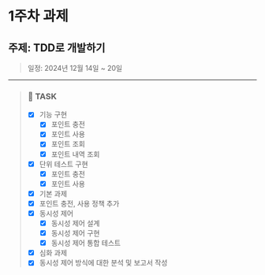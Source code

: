 # 1주차 과제
## 주제: TDD로 개발하기
> 일정: 2024년 12월 14일 ~ 20일
---
>### 📌 TASK
>- [X] 기능 구현
>    - [X] 포인트 충전
>    - [X] 포인트 사용
>    - [X] 포인트 조회
>    - [X] 포인트 내역 조회
>- [X] 단위 테스트 구현
>    - [X] 포인트 충전
>    - [X] 포인트 사용
>- [X] 기본 과제
>  - [X] 포인트 충전, 사용 정책 추가
>  - [X] 동시성 제어
>    - [X] 동시성 제어 설계
>    - [X] 동시성 제어 구현
>    - [X] 동시성 제어 통합 테스트
>- [X] 심화 과제
>  - [X] 동시성 제어 방식에 대한 분석 및 보고서 작성
